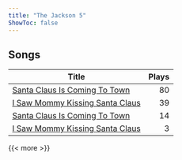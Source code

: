 ```yaml
---
title: "The Jackson 5"
ShowToc: false
---
```


## Songs
Title | Plays 
----- | -----: 
[Santa Claus Is Coming To Town](/songs/santa-claus-is-coming-to-town) | 80
[I Saw Mommy Kissing Santa Claus](/songs/i-saw-mommy-kissing-santa-claus) | 39
[Santa Claus Is Coming To Town](/songs/santa-claus-is-coming-to-town) | 14
[I Saw Mommy Kissing Santa Claus](/songs/i-saw-mommy-kissing-santa-claus) | 3

{{< more >}}